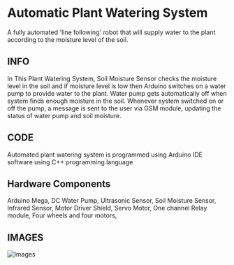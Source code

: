 # Automatic Plant Watering System 

A fully automated 'line following' robot that will supply water to the plant according to the moisture level of the soil.

## INFO

In This Plant Watering System, Soil Moisture Sensor checks the moisture level in the soil and if moisture level is low 
then Arduino switches on a water pump to provide water to the plant.
Water pump gets automatically off when system finds enough
moisture in the soil. Whenever system switched on or off the pump, a
message is sent to the user via GSM module, updating the status of
water pump and soil moisture.

## CODE

Automated plant watering system is programmed using Arduino IDE
software using C++ programming language

## Hardware Components

Arduino Mega,
DC Water Pump,
Ultrasonic Sensor,
Soil Moisture Sensor,
Infrared Sensor,
Motor Driver Shield,
Servo Motor,
One channel Relay module,
Four wheels and four motors,

## IMAGES

![Images](https://github.com/ChameshJayamanna/Automatic-Plant-Watering-System/blob/34909352e757d51338e89d244018cea29104fb66/Images/robot.jpg)
